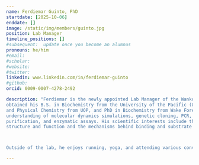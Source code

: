 ```yaml
---
name: Ferdiemar Guinto, PhD
startdate: [2025-10-06]
enddate: []
image: /static/img/members/guinto.jpg
position: Lab Manager
timeline_positions: []
#subsequent:  update once you become an alumnus
pronouns: he/him
#email: 
#scholar:
#website: 
#twitter: 
linkedin: www.linkedin.com/in/ferdiemar-guinto
#github: 
orcid: 0009-0007-4278-2492

description: "Ferdiemar is the newly appointed Lab Manager of the Wankowicz Lab at Vanderbilt University. He has
obtained his B.S. in Biochemistry from the University of the Pacific (UOP), a Master’s degree in Bioanalytical
and Physical Chemistry from UOP, and PhD in Biochemistry from Wake Forest University. He has developed a wide array of tools in both computational and experimental fields. He has a strong
understanding of molecular dynamics simulations, genetic cloning, PCR, protein expression, protein
purification, and enzymatic assays. His scientific interests include the relationship between protein
structure and function and the mechanisms behind binding and substrate specificity.



Outside of the lab, he enjoys running, yoga, and attending various conventions."

---
```

